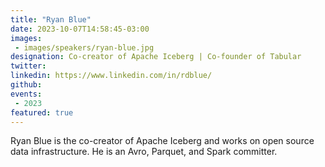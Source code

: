 ```yaml
---
title: "Ryan Blue"
date: 2023-10-07T14:58:45-03:00
images: 
 - images/speakers/ryan-blue.jpg
designation: Co-creator of Apache Iceberg | Co-founder of Tabular
twitter: 
linkedin: https://www.linkedin.com/in/rdblue/
github: 
events:
 - 2023
featured: true 
---
```


Ryan Blue is the co-creator of Apache Iceberg and works on open source data infrastructure. He is an Avro, Parquet, and Spark committer.
